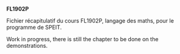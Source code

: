 **FL1902P**

Fichier récapitulatif du cours FL1902P, langage des maths, pour le programme de SPEIT.

Work in progress, there is still the chapter to be done on the demonstrations.
